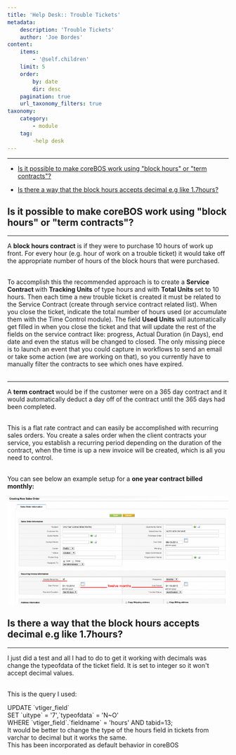```yaml
---
title: 'Help Desk:: Trouble Tickets'
metadata:
    description: 'Trouble Tickets'
    author: 'Joe Bordes'
content:
    items:
        - '@self.children'
    limit: 5
    order:
        by: date
        dir: desc
    pagination: true
    url_taxonomy_filters: true
taxonomy:
    category:
        - module
    tag:
        -help desk
---
```

---

- [Is it possible to make coreBOS work using "block hours" or "term contracts"?](../../04.user-manual/helpdesk#is-it-possible-to-make-corebos-work-using-block-hours-or-term-contracts)

- [Is there a way that the block hours accepts decimal e.g like 1.7hours?](../../04.user-manual/helpdesk#is-there-a-way-that-the-block-hours-accepts-decimal-e-g-like-1-7hours)

<div class="notices blue">
<h2>Is it possible to make coreBOS work using "block hours" or "term contracts"?</h2>
<hr>
A <strong> block hours contract</strong> is if they were to purchase 10 hours of work up front. For every hour (e.g. hour of work on a trouble ticket) it would take off the appropriate number of hours of the block hours that were purchased.<br><br>

To accomplish this the recommended approach is to create a <strong> Service Contract </strong> with <strong>Tracking Units</strong> of type hours and with <strong>Total Units </strong> set to 10 hours. Then each time a new trouble ticket is created it must be related to the Service Contract (create through service contract related list). When you close the ticket, indicate the total number of hours used (or accumulate them with the Time Control module). The field <strong> Used Units </strong> will automatically get filled in when you close the ticket and that will update the rest of the fields on the service contract like: progress, Actual Duration (in Days), end date and even the status will be changed to closed. The only missing piece is to launch an event that you could capture in workflows to send an email or take some action (we are working on that), so you currently have to manually filter the contracts to see which ones have expired.<br><br>

<hr>

A <strong> term contract </strong> would be if the customer were on a 365 day contract and it would automatically deduct a day off of the contract until the 365 days had been completed.<br><br>

This is a flat rate contract and can easily be accomplished with recurring sales orders. You create a sales order when the client contracts your service, you establish a recurring period depending on the duration of the contract, when the time is up a new invoice will be created, which is all you need to control.<br><br>

You can see below an example setup for a <strong> one year contract billed monthly:</strong>
</div>


![](oneyearcontractbilledmonthly.jpg?width=100%)

<div class="notices blue">
<h2>Is there a way that the block hours accepts decimal e.g like 1.7hours?</h2>
<hr>
I just did a test and all I had to do to get it working with decimals was change the typeofdata of the ticket field. It is set to integer so it won't accept decimal values.<br><br>

This is the query I used:
<div class="notices blue">
UPDATE `vtiger_field`<br>
 SET `uitype` = '7',`typeofdata` = 'N~O'<br>
 WHERE `vtiger_field`.`fieldname` = 'hours' AND tabid=13;<br>
</div>
It would be better to change the type of the hours field in tickets from varchar to decimal but it works the same.

<div class="notices blue">
This has been incorporated as default behavior in coreBOS </div></div>


